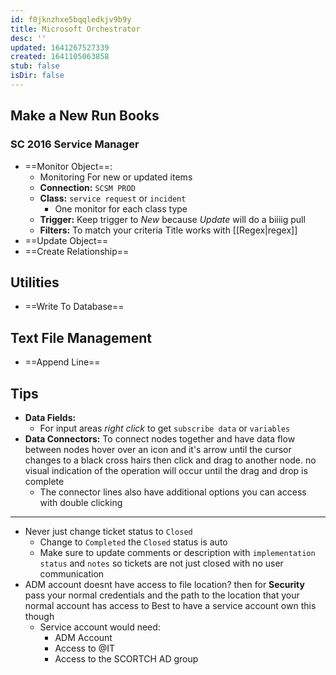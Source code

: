 ```yaml
---
id: f0jknzhxe5bqqledkjv9b9y
title: Microsoft Orchestrator
desc: ''
updated: 1641267527339
created: 1641105063858
stub: false
isDir: false
---
```



## Make a New Run Books

### SC 2016 Service Manager

- ==Monitor Object==:
  - Monitoring For new or updated items
  - **Connection:** `SCSM PROD`
  - **Class:** `service request` or `incident`
    - One monitor for each class type
  - **Trigger:** Keep trigger to _New_ because _Update_ will do a biiiig pull
  - **Filters:** To match your criteria Title works with [[Regex|regex]]
- ==Update Object==
- ==Create Relationship==

## Utilities

- ==Write To Database==

## Text File Management

- ==Append Line==

## Tips

- **Data Fields:**
  - For input areas _right click_ to get `subscribe data` or `variables`
- **Data Connectors:** To connect nodes together and have data flow between nodes hover over an icon and it's arrow until the cursor changes to a black cross hairs then click and drag to another node. no visual indication of the operation will occur until the drag and drop is complete
  - The connector lines also have additional options you can access with double clicking

---

- Never just change ticket status to `Closed`
  - Change to `Completed` the `Closed` status is auto
  - Make sure to update comments or description with `implementation status` and `notes` so tickets are not just closed with no user communication
- ADM account doesnt have access to file location? then for 
  **Security** pass your normal credentials and the path to the location that your normal account has access to
  Best to have a service account own this though
  - Service account would need:
    - ADM Account
    - Access to @IT
    - Access to the SCORTCH AD group
